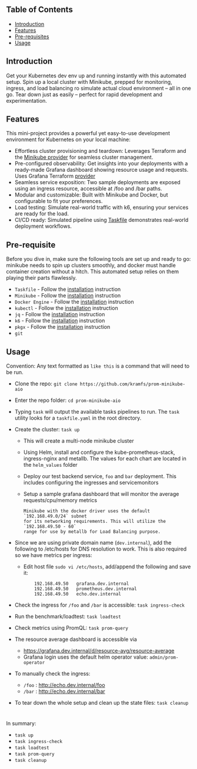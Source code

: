 <!-- START doctoc generated TOC please keep comment here to allow auto update -->
<!-- DON'T EDIT THIS SECTION, INSTEAD RE-RUN doctoc TO UPDATE -->
## Table of Contents

- [Introduction](#introduction)
- [Features](#features)
- [Pre-requisites](#pre-requisite)
- [Usage](#usage)

<!-- END doctoc generated TOC please keep comment here to allow auto update -->


## Introduction

Get your Kubernetes dev env up and running instantly with this automated setup. Spin up a local cluster with Minikube, prepped for monitoring, ingress, and load balancing ro simulate actual cloud environment – all in one go. Tear down just as easily – perfect for rapid development and experimentation.


## Features

This mini-project provides a powerful yet easy-to-use development environment for Kubernetes on your local machine:

* Effortless cluster provisioning and teardown: Leverages Terraform and the [Minikube provider](https://registry.terraform.io/providers/scott-the-programmer/minikube/latest/docs) for seamless cluster management.
* Pre-configured observability: Get insights into your deployments with a ready-made Grafana dashboard showing resource usage and requests. Uses Grafana Terraform [provider](https://registry.terraform.io/providers/grafana/grafana/latest/docs/resources/dashboard)
* Seamless service exposition: Two sample deployments are exposed using an ingress resource, accessible at /foo and /bar paths.
* Modular and customizable: Built with Minikube and Docker, but configurable to fit your preferences.
* Load testing: Simulate real-world traffic with k6, ensuring your services are ready for the load.
* CI/CD ready: Simulated pipeline using [Taskfile](https://taskfile.dev/) demonstrates real-world deployment workflows.



## Pre-requisite

Before you dive in, make sure the following tools are set up and ready to go: minikube needs to spin up clusters smoothly, and docker must handle container creation without a hitch. This automated setup relies on them playing their parts flawlessly.

- `Taskfile` - Follow the [installation](https://taskfile.dev/installation/) instruction
- `Minikube` - Follow the [installation](https://minikube.sigs.k8s.io/docs/start/) instruction
- `Docker Engine` - Follow the [installation](https://docs.docker.com/engine/install/) instruction
- `kubectl` - Follow the [installation](https://kubernetes.io/docs/tasks/tools/) instruction
- `jq` - Follow the [installation](https://jqlang.github.io/jq/download/) instruction
- `k6` - Follow the [installation](https://k6.io/docs/get-started/installation/) instruction
- `pkgx` - Follow the [installation](https://pkgx.sh/) instruction
- `git`



## Usage

Convention: Any text formatted as `like this` is a command that will need to be run.


* Clone the repo: `git clone https://github.com/kramfs/prom-minikube-aio`
* Enter the repo folder: `cd prom-minikube-aio`
* Typing `task` will output the available tasks pipelines to run. The `task` utility looks for a `taskfile.yaml` in the root directory.

* Create the cluster: `task up`
    - This will create a multi-node minikube cluster
    - Using Helm, install and configure the kube-prometheus-stack, ingress-nginx and metallb. The values for each chart are located in the `helm_values` folder
    - Deploy our test backend service, `foo` and `bar` deployment. This includes configuring the ingresses and servicemonitors
    - Setup a sample grafana dashboard that will monitor the average requests/cpu/memory metrics

        ```
        Minikube with the docker driver uses the default `192.168.49.0/24` subnet
        for its networking requirements. This will utilize the `192.168.49.50 - 60`
        range for use by metallb for Load Balancing purpose.
        ```

* Since we are using private domain name (`dev.internal`), add the following to /etc/hosts for DNS resolution to work. This is also required so we have metrics per ingress:
    - Edit host file `sudo vi /etc/hosts`, add/append the following and save it:
        ```
            192.168.49.50   grafana.dev.internal
            192.168.49.50   prometheus.dev.internal
            192.168.49.50   echo.dev.internal
        ```

* Check the ingress for `/foo` and `/bar` is accessible: `task ingress-check`
* Run the benchmark/loadtest: `task loadtest`
* Check metrics using PromQL: `task prom-query`

* The resource average dashboard is accessible via
  - https://grafana.dev.internal/d/resource-avg/resource-average
  - Grafana login uses the default helm operator value: `admin/prom-operator`

* To manually check the ingress: 
  - `/foo` : http://echo.dev.internal/foo 
  - `/bar` : http://echo.dev.internal/bar

* To tear down the whole setup and clean up the state files: `task cleanup`

#
In summary:

- `task up`
- `task ingress-check`
- `task loadtest`
- `task prom-query`
- `task cleanup`

#